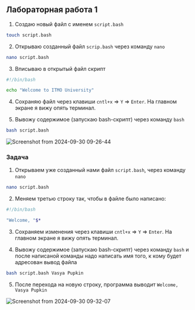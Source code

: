 ## Лабораторная работа 1

1. Создаю новый файл с именем `script.bash`
```bash
touch script.bash
```

2. Открываю созданный файл `scrip.bash` через команду `nano`
``` bash
nano script.bash
```

3. Вписываю в открытый файл скрипт
```bash
#!/bin/bash

echo "Welcome to ITMO University"
```

4. Сохраняю файл через клавиши `cntl+x` => `Y` => `Enter`. На главном экране я вижу опять терминал.

5. Вывожу содержимое (запускаю bash-скрипт) через команду `bash`
```bash
bash script.bash
```
 ![Screenshot from 2024-09-30 09-26-44](https://github.com/user-attachments/assets/34f0c2f5-4d93-4a71-b86b-fa6a54931b99)
 

 ### Задача

 1. Открываем уже созданный нами файл `script.bash`, через команду `nano`
``` bash
nano script.bash
```

2. Меняем третью строку так, чтобы в файле было написано:
```bash
#!/bin/bash

"Welcome, "$*
```

3. Сохраняем изменения через клавиши `cntl+x` => `Y` => `Enter`. На главном экране я вижу опять терминал.

4.  Вывожу содержимое (запускаю bash-скрипт) через команду `bash` и после написаной команды надо написать имя того, к кому будет адресован вывод файла
```bash
bash script.bash Vasya Pupkin
```

 5. После перехода на новую строку, программа выводит
`Welcome, Vasya Pupkin`

![Screenshot from 2024-09-30 09-32-07](https://github.com/user-attachments/assets/0e055f39-a136-4cd7-805f-61088a6d93ba)






